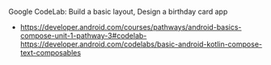 Google CodeLab: Build a basic layout, Design a birthday card app
* https://developer.android.com/courses/pathways/android-basics-compose-unit-1-pathway-3#codelab-https://developer.android.com/codelabs/basic-android-kotlin-compose-text-composables